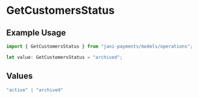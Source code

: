 # GetCustomersStatus

## Example Usage

```typescript
import { GetCustomersStatus } from "jani-payments/models/operations";

let value: GetCustomersStatus = "archived";
```

## Values

```typescript
"active" | "archived"
```